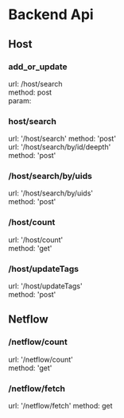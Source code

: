 # Backend Api

## Host

### add_or_update

url: /host/search  
method: post  
param: 

### host/search

url: '/host/search'
method: 'post'  
url: '/host/search/by/id/deepth'  
method: 'post'  

### /host/search/by/uids

url: '/host/search/by/uids'  
method: 'post'  

### /host/count

url: '/host/count'  
method: 'get'  

### /host/updateTags

url: '/host/updateTags'  
method: 'post'  


## Netflow

### /netflow/count

url: '/netflow/count'  
method: 'get'  

### /netflow/fetch
url: '/netflow/fetch'
method: get